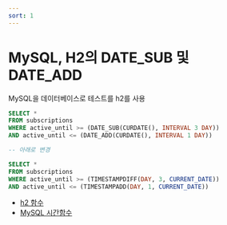 ```yaml
---
sort: 1
---
```


# MySQL, H2의 DATE_SUB 및 DATE_ADD

MySQL을 데이터베이스로 테스트를 h2를 사용

```sql
SELECT *
FROM subscriptions
WHERE active_until >= (DATE_SUB(CURDATE(), INTERVAL 3 DAY))
AND active_until <= (DATE_ADD(CURDATE(), INTERVAL 1 DAY))

-- 아래로 변경

SELECT *
FROM subscriptions
WHERE active_until >= (TIMESTAMPDIFF(DAY, 3, CURRENT_DATE))
AND active_until <= (TIMESTAMPADD(DAY, 1, CURRENT_DATE))
```

* [h2 함수](http://www.h2database.com/html/functions.html)
* [MySQL 시간함수](https://dev.mysql.com/doc/refman/8.0/en/date-and-time-functions.html#f)